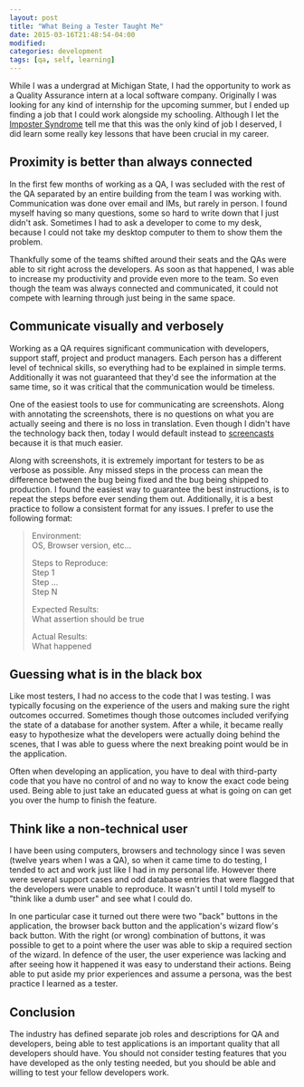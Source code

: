 ```yaml
---
layout: post
title: "What Being a Tester Taught Me"
date: 2015-03-16T21:48:54-04:00
modified:
categories: development
tags: [qa, self, learning]
---
```


While I was a undergrad at Michigan State, I had the opportunity to work as a Quality Assurance intern at a local software company.  Originally I was looking for any kind of internship for the upcoming summer, but I ended up finding a job that I could work alongside my schooling.  Although I let the [Imposter Syndrome](http://en.wikipedia.org/wiki/Impostor_syndrome) tell me that this was the only kind of job I deserved, I did learn some really key lessons that have been crucial in my career.

## Proximity is better than always connected

In the first few months of working as a QA, I was secluded with the rest of the QA separated by an entire building from the team I was working with.  Communication was done over email and IMs, but rarely in person.  I found myself having so many questions, some so hard to write down that I just didn't ask.  Sometimes I had to ask a developer to come to my desk, because I could not take my desktop computer to them to show them the problem.

Thankfully some of the teams shifted around their seats and the QAs were able to sit right across the developers.  As soon as that happened, I was able to increase my productivity and provide even more to the team.  So even though the team was always connected and communicated, it could not compete with learning through just being in the same space.

## Communicate visually and verbosely

Working as a QA requires significant communication with developers, support staff, project and product managers.  Each person has a different level of technical skills, so everything had to be explained in simple terms.  Additionally it was not guaranteed that they'd see the information at the same time, so it was critical that the communication would be timeless.

One of the easiest tools to use for communicating are screenshots.  Along with annotating the screenshots, there is no questions on what you are actually seeing and there is no loss in translation.  Even though I didn't have the technology back then, today I would default instead to [screencasts](http://en.wikipedia.org/wiki/Screencast) because it is that much easier.

Along with screenshots, it is extremely important for testers to be as verbose as possible.  Any missed steps in the process can mean the difference between the bug being fixed and the bug being shipped to production.  I found the easiest way to guarantee the best instructions, is to repeat the steps before ever sending them out.  Additionally, it is a best practice to follow a consistent format for any issues.  I prefer to use the following format:

> Environment:  
>   OS, Browser version, etc...
> 
> Steps to Reproduce:  
> Step 1  
> Step ...  
> Step N  
> 
> Expected Results:  
> What assertion should be true
> 
> Actual Results:  
> What happened

## Guessing what is in the black box

Like most testers, I had no access to the code that I was testing.  I was typically focusing on the experience of the users and making sure the right outcomes occurred.  Sometimes though those outcomes included verifying the state of a database for another system.  After a while, it became really easy to hypothesize what the developers were actually doing behind the scenes, that I was able to guess where the next breaking point would be in the application.

Often when developing an application, you have to deal with third-party code that you have no control of and no way to know the exact code being used.  Being able to just take an educated guess at what is going on can get you over the hump to finish the feature.

## Think like a non-technical user

I have been using computers, browsers and technology since I was seven (twelve years when I was a QA), so when it came time to do testing, I tended to act and work just like I had in my personal life.  However there were several support cases and odd database entries that were flagged that the developers were unable to reproduce.  It wasn't until I told myself to "think like a dumb user" and see what I could do.  

In one particular case it turned out there were two "back" buttons in the application, the browser back button and the application's wizard flow's back button.  With the right (or wrong) combination of buttons, it was possible to get to a point where the user was able to skip a required section of the wizard.  In defence of the user, the user experience was lacking and after seeing how it happened it was easy to understand their actions.  Being able to put aside my prior experiences and assume a persona, was the best practice I learned as a tester.

## Conclusion

The industry has defined separate job roles and descriptions for QA and developers, being able to test applications is an important quality that all developers should have. You should not consider testing features that you have developed as the only testing needed, but you should be able and willing to test your fellow developers work.